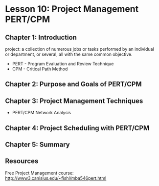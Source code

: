 # Lesson 10: Project Management PERT/CPM

## Chapter 1: Introduction
project: a collection of numerous jobs or tasks performed by an individual or department, or several, all with the same common objective.

* PERT - Program Evaluation and Review Technique
* CPM - Critical Path Method

## Chapter 2: Purpose and Goals of PERT/CPM

## Chapter 3: Project Management Techniques
* PERT/CPM Network Analysis

## Chapter 4: Project Scheduling with PERT/CPM

## Chapter 5: Summary

## Resources
Free Project Management course: http://www3.canisius.edu/~fishl/mba546pert.html
